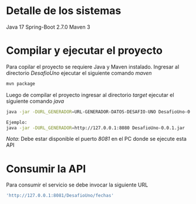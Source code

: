 # Detalle de los sistemas

Java 17
Spring-Boot 2.7.0
Maven 3


# Compilar y ejecutar el proyecto

Para copilar el proyecto se requiere Java y Maven instalado.
Ingresar al directorio *DesafioUno* ejecutar el siguiente comando *maven*

```bash
mvn package
```

Luego de compilar el proyecto ingresar al directorio *target* ejecutar el siguiente comando *java*

```bash
java -jar -DURL_GENERADOR=URL-GENERADOR-DATOS-DESAFIO-UNO DesafioUno-0.0.1.jar

Ejemplo:
java -jar -DURL_GENERADOR=http://127.0.0.1:8080 DesafioUno-0.0.1.jar
```

*Nota*:
Debe estar disponible el puerto *8081* en el PC donde se ejecute esta API

# Consumir la API

Para consumir el servicio se debe invocar la siguiente URL

```bash
'http://127.0.0.1:8081/DesafioUno/fechas'
```

